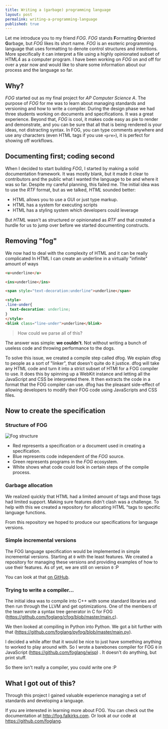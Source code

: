 ```yaml
---
title: Writing a (garbage) programming language
layout: post
permalink: writing-a-programming-language
published: true
---
```

Let me introduce you to my friend *FOG*. *FOG* stands **F**ormatting **O**riented **G**arbage, but *FOG* likes its short name. *FOG* is an esoteric programming language that uses formatting to denote control structures and intentions. More specifically it can interpret a file using a highly opinionated subset of HTML4 as a computer program. I have been working on *FOG* on and off for over a year now and would like to share some information about our process and the language so far.

## Why?
*FOG* started out as my final project for *AP Computer Science A*. The purpose of *FOG* for me was to learn about managing standards and versioning and how to write a compiler. During the design phase we had three students working on documents and specifications. It was a great experience. Beyond that, *FOG* is cool, it makes code easy as pie to render and demonstrate, and you can be sure that all that is being rendered is your ideas, not distracting syntax. In FOG, you can type comments anywhere and use any characters (even HTML tags if you use `<pre>`), it is perfect for showing off workflows. 

## Documenting first; coding second
When I decided to start building *FOG*, I started by making a solid documentation framework. It was mostly blank, but it made it clear to contributors and the public what I wanted the language to be and where it was so far. Despite my careful planning, this failed me. The initial idea was to use the *RTF* format, but as we talked, *HTML* sounded better:

* HTML allows you to use a GUI or just type markup.
* HTML has a system for executing scripts
* HTML has a styling system which developers could leverage

But *HTML* wasn't as structured or opinionated as *RTF* and that created a hurdle for us to jump over before we started documenting constructs.

## Removing "fog"
We now had to deal with the complexity of HTML and it can be really complicated In HTML I can create an underline in a virtually "infinite" amount of ways

```html 
<u>underline</u>
```

```html 
<ins>underline</ins>
```

```html 
<span style="text-decoration:underline">underline</span>
```

```html 
<style>
.line-under{
  text-decoration: underline;
}
</style>
<blink class="line-under">underline</blink>
```

> How could we parse all of this?

The answer was simple: **we couldn't**. Not without writing a bunch of useless code and throwing performance to the dogs.

To solve this issue, we created a compile step called dfog. We explain dfog to people as a sort of "linker", that doesn't quite do it justice. dfog will take any HTML code and turn it into a strict subset of HTMl for a FOG compiler to use. It does this by spinning up a WebKit instance and letting all the JavaScript and CSS be interpreted there. It then extracts the code in a format that the FOG compiler can use. dfog has the pleasant side-effect of allowing developers to modify their FOG code using JavaScripts and CSS files. 

## Now to create the specification



### Structure of FOG
![Fog structure](http://i.imgur.com/oMs9cUf.png)

* Red represents a specification or a document used in creating a specification.
* Blue represents code independent of the *FOG* source. 
* Green represents programs in the *FOG* ecosystem. 
* White shows what code could look in certain steps of the compile process.

### Garbage allocation
We realized quickly that HTML had a limited amount of tags and those tags had limited support. Making sure features didn't clash was a challenge. To help with this we created a repository for allocating HTML "tags to specific language functions.

<script src="https://gist.github.com/Falkirks/3598fdae4ded3c85bffd54f69a3cee15.js"></script>

From this repository we hoped to produce our specifications for language versions.

### Simple incremental versions 
The FOG language specification would be implemented in simple incremental versions. Starting at `0` with the least features. We created a repository for managing these versions and providing examples of how to use their features. As of yet, we are still on version `0` :P

You can look at that [on GitHub](https://github.com/foglang/language-versioning/tree/master/0).

### Trying to write a compiler...
The initial idea was to compile into C++ with some standard libraries and then run through the LLVM and get optimizations. One of the members of the team wrote a syntax tree generator in C for FOG (https://github.com/foglang/cfog/blob/master/main.c).

We then looked at compiling in Python into Python. We got a bit further with that (https://github.com/foglang/pyfog/blob/master/main.py).

I decided a while after that it would be nice to just have something anything to worked to play around with. So I wrote a barebones compiler for FOG `0` in JavaScript (https://github.com/foglang/wisp) . It doesn't do anything, but print stuff.

So there isn't really a compiler, you could write one :P

## What I got out of this?
Through this project I gained valuable experience managing a set of standards and developing a language. 

If you are interested in learning more about FOG. You can check out the documentation at http://fog.falkirks.com. Or look at our code at https://github.com/foglang.

